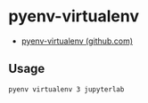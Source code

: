 # pyenv-virtualenv

- [pyenv-virtualenv (github.com)](https://github.com/pyenv/pyenv-virtualenv)



## Usage


```shell
pyenv virtualenv 3 jupyterlab
```